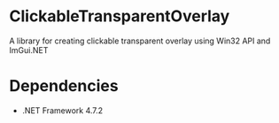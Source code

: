 # ClickableTransparentOverlay
A library for creating clickable transparent overlay using Win32 API and ImGui.NET

# Dependencies
* .NET Framework  4.7.2
